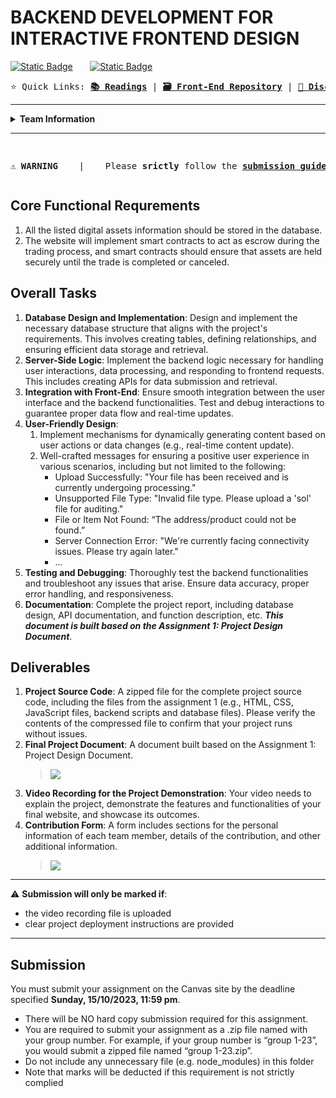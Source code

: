 # BACKEND DEVELOPMENT FOR INTERACTIVE FRONTEND DESIGN
<p><a target="_blank" href="https://swinburne.instructure.com/courses/52786/assignments/566492"><img alt="Static Badge" src="https://img.shields.io/badge/Portal-Assignment_2_for_Group_sest_1-white?style=for-the-badge&color=e72429"></a>&nbsp;&nbsp;&nbsp;&nbsp;&nbsp;&nbsp;&nbsp;<a href="https://github.com/COS30049/cos30049_backend"><img alt="Static Badge" src="https://img.shields.io/badge/Deadline-%09Sunday%2C_15%2F10%2F2023%2C_11%3A59_pm-white?style=for-the-badge&color=936dd4">
</a>
</p>

<pre>⭐ Quick Links:&nbsp;<a href="readings"><b>📚 Readings</b></a> | <a href="../../../cos30049_frontend"><b>🗃️ Front-End Repository</b></a> | <a href="https://discord.com/channels/1139360232749940766/1139360238395478068"><b>💬 Discord</b></a>  </pre>
<hr>
<details>
	<summary><b>Team Information</b></summary>
	<br>

![logo](https://github.com/COS30049/cos30049_backend/assets/139601671/2f1b07be-fea0-4113-9be6-7106b7cbdbb7)
<br><br>

- Group name: `CRYPTOX`
- Group number: `1-16`
- Contributors (3)
  	<br>
   
	| Name                 | Student ID | Email                         |
	| :------------------: | ---------- | :---------------------------: |
	| Ryan Vu              | 103511424  | 103511424@student.swin.edu.au |
	| Minh Nguyen `LEADER` | 103534696  | 103534696@student.swin.edu.au |
	| Hoang Bao Phuc Chau  | 103523966  | 103523966@student.swin.edu.au |
</details>

---

<pre><p align="center"><br><b>⚠️ WARNING </b> &nbsp; | &nbsp;  Please <b>srictly</b> follow the <a href="#submission"><b>submission guidelines</b></a> to avoid penalties!</p></pre>

## Core Functional Requrements
1. All the listed digital assets information should be stored in the database.
2. The website will implement smart contracts to act as escrow during the trading process, and smart contracts should ensure that assets are held securely until the trade is completed or canceled.

## Overall Tasks
1. **Database Design and Implementation**: Design and implement the necessary database structure that aligns with the project's requirements. This involves creating tables, defining relationships, and ensuring efficient data storage and retrieval.
2. **Server-Side Logic**: Implement the backend logic necessary for handling user interactions, data processing, and responding to frontend requests. This includes creating APIs for data submission and retrieval.
3. **Integration with Front-End**: Ensure smooth integration between the user interface and the backend functionalities. Test and debug interactions to guarantee proper data flow and real-time updates.
4. **User-Friendly Design**:
   1) Implement mechanisms for dynamically generating content based on user actions or data changes (e.g., real-time content update).
   2) Well-crafted messages for ensuring a positive user experience in various scenarios, including but not limited to the following:
      - Upload Successfully: "Your file has been received and is currently undergoing processing."
      - Unsupported File Type: "Invalid file type. Please upload a 'sol' file for auditing."
      - File or Item Not Found: “The address/product could not be found.”
      - Server Connection Error: "We're currently facing connectivity issues. Please try again later."
      - …
5. **Testing and Debugging**: Thoroughly test the backend functionalities and troubleshoot any issues that arise. Ensure data accuracy, proper error handling, and responsiveness.
6. **Documentation**: Complete the project report, including database design, API documentation, and function description, etc. **_This document is built based on the Assignment 1: Project Design Document_**.

## Deliverables
1. **Project Source Code**: A zipped file for the complete project source code, including the files from the assignment 1 (e.g., HTML, CSS, JavaScript files, backend scripts and database files). Please verify the contents of the compressed file to confirm that your project runs without issues.
2. **Final Project Document**: A document built based on the Assignment 1: Project Design Document.
   <p><blockquote> <a href="https://liveswinburneeduau-my.sharepoint.com/:w:/g/personal/103511424_student_swin_edu_au/ETVQNh4WxxZIiW4zMYs7DjsBfmEXfJpWcELG1Kx7yl3cEw?e=jkQrcn"><img src="https://img.shields.io/badge/Edit_%22COS30049_--_Final_Project_Document%22-2B579A?logo=microsoftword&logoColor=%23FFFFFF&labelColor=%232B579A"></img></a></blockquote></p>
3. **Video Recording for the Project Demonstration**: Your video needs to explain the project, demonstrate the features and functionalities of your final website, and showcase its outcomes.
4. **Contribution Form**: A form includes sections for the personal information of each team member, details of the contribution, and other additional information.
   <p><blockquote><a href="https://github.com/COS30049/cos30049_backend"><img src="https://img.shields.io/badge/Edit_%22Contribution_Form%22-COMING_SOON-dark--green?logo=microsoftword&link=https%3A%2F%2Fgithub.com%2FCOS30049%2Fcos30049_backend"></img></a></blockquote></p>

---

⚠️ **Submission will only be marked if**: 

- the video recording file is uploaded
- clear project deployment instructions are provided
---

## Submission
You must submit your assignment on the Canvas site by the deadline specified **Sunday, 15/10/2023, 11:59 pm**.
- There will be NO hard copy submission required for this assignment.
- You are required to submit your assignment as a .zip file named with your group number. For example, if your group number is “group 1-23”, you would submit a zipped file named “group 1-23.zip”.
- Do not include any unnecessary file (e.g. node_modules) in this folder
- Note that marks will be deducted if this requirement is not strictly complied

